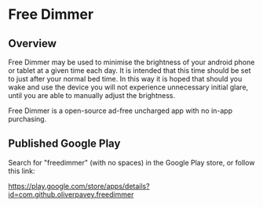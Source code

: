 # Free Dimmer

## Overview

Free Dimmer may be used to minimise the brightness of your android phone or tablet 
at a given time each day. It is intended that this time should be set to just after 
your normal bed time. In this way it is hoped that should you wake and use the device 
you will not experience unnecessary initial glare, until you are able to manually 
adjust the brightness.

Free Dimmer is a open-source ad-free uncharged app with no in-app purchasing.

## Published Google Play

Search for "freedimmer" (with no spaces) in the Google Play store, or follow this link:

https://play.google.com/store/apps/details?id=com.github.oliverpavey.freedimmer
